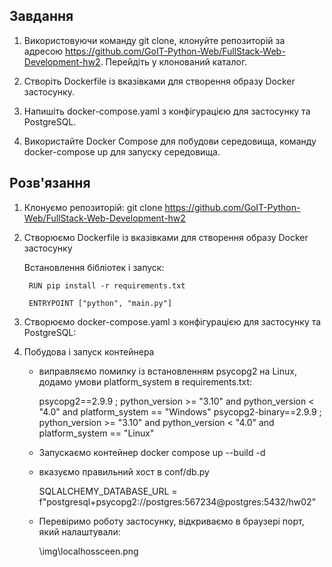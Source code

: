 ## Завдання

1. Використовуючи команду git clone, клонуйте репозиторій за адресою <https://github.com/GoIT-Python-Web/FullStack-Web-Development-hw2>. Перейдіть у клонований каталог.

2. Створіть Dockerfile із вказівками для створення образу Docker застосунку.

3. Напишіть docker-compose.yaml з конфігурацією для застосунку та PostgreSQL.

4. Використайте Docker Compose для побудови середовища, команду docker-compose up для запуску середовища.

## Розв'язання

1. Клонуємо репозиторій: git clone <https://github.com/GoIT-Python-Web/FullStack-Web-Development-hw2>

2. Створюємо Dockerfile із вказівками для створення образу Docker застосунку

     Встановлення бібліотек і запуск:

        RUN pip install -r requirements.txt

        ENTRYPOINT ["python", "main.py"]

3. Створюємо docker-compose.yaml з конфігурацією для застосунку та PostgreSQL:

4. Побудова і запуск контейнера

    - виправляємо помилку із встановленням psycopg2 на Linux, додамо умови platform_system в requirements.txt:

        psycopg2==2.9.9 ; python_version >= "3.10" and python_version < "4.0" and platform_system == "Windows"
        psycopg2-binary==2.9.9 ; python_version >= "3.10" and python_version < "4.0" and platform_system == "Linux"

    - Запускаємо контейнер docker compose up --build -d

    - вказуємо правильний хост в conf/db.py
  
        SQLALCHEMY_DATABASE_URL = f"postgresql+psycopg2://postgres:567234@postgres:5432/hw02"

    - Перевіримо роботу застосунку, відкриваємо в браузері порт, який налаштували:
  
        \img\localhossceen.png
